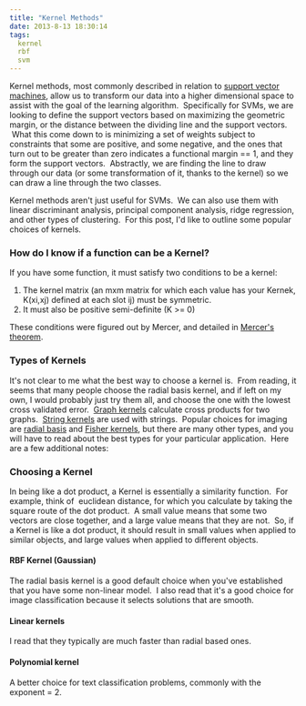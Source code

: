 ```yaml
---
title: "Kernel Methods"
date: 2013-8-13 18:30:14
tags:
  kernel
  rbf
  svm
---
```



Kernel methods, most commonly described in relation to [support vector machines](http://www.vbmis.com/learn/?p=312 "Support Vector Machines (SVMs)"), allow us to transform our data into a higher dimensional space to assist with the goal of the learning algorithm.  Specifically for SVMs, we are looking to define the support vectors based on maximizing the geometric margin, or the distance between the dividing line and the support vectors.  What this come down to is minimizing a set of weights subject to constraints that some are positive, and some negative, and the ones that turn out to be greater than zero indicates a functional margin == 1, and they form the support vectors.  Abstractly, we are finding the line to draw through our data (or some transformation of it, thanks to the kernel) so we can draw a line through the two classes.

Kernel methods aren't just useful for SVMs.  We can also use them with linear discriminant analysis, principal component analysis, ridge regression, and other types of clustering.  For this post, I'd like to outline some popular choices of kernels.

### How do I know if a function can be a Kernel?

If you have some function, it must satisfy two conditions to be a kernel:

1. The kernel matrix (an mxm matrix for which each value has your Kernek, K(xi,xj) defined at each slot ij) must be symmetric.
2. It must also be positive semi-definite (K >= 0)

These conditions were figured out by Mercer, and detailed in [Mercer's theorem](http://en.wikipedia.org/wiki/Mercer's_theorem).

### Types of Kernels

It's not clear to me what the best way to choose a kernel is.  From reading, it seems that many people choose the radial basis kernel, and if left on my own, I would probably just try them all, and choose the one with the lowest cross validated error.  [Graph kernels](http://en.wikipedia.org/wiki/Graph_kernel) calculate cross products for two graphs.  [String kernels](http://en.wikipedia.org/wiki/String_kernel) are used with strings.  Popular choices for imaging are [radial basis](http://en.wikipedia.org/wiki/Radial_basis_function_kernel) and [Fisher kernels](http://en.wikipedia.org/wiki/Fisher_kernel), but there are many other types, and you will have to read about the best types for your particular application.  Here are a few additional notes:

### Choosing a Kernel

In being like a dot product, a Kernel is essentially a similarity function.  For example, think of  euclidean distance, for which you calculate by taking the square route of the dot product.  A small value means that some two vectors are close together, and a large value means that they are not.  So, if a Kernel is like a dot product, it should result in small values when applied to similar objects, and large values when applied to different objects.

#### RBF Kernel (Gaussian)

The radial basis kernel is a good default choice when you've established that you have some non-linear model.  I also read that it's a good choice for image classification because it selects solutions that are smooth.

#### Linear kernels

I read that they typically are much faster than radial based ones.

#### Polynomial kernel

A better choice for text classification problems, commonly with the exponent = 2.
